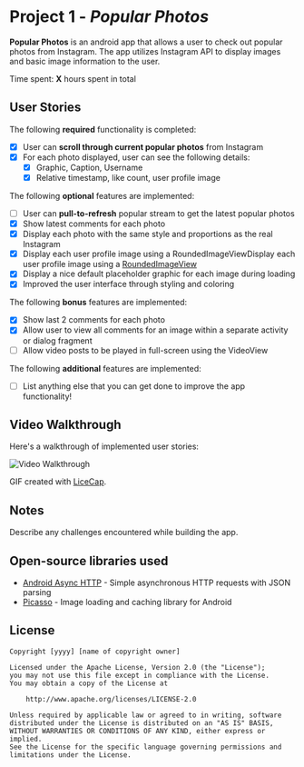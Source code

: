 # Project 1 - *Popular Photos*

**Popular Photos** is an android app that allows a user to check out popular photos from Instagram. The app utilizes Instagram API to display images and basic image information to the user.

Time spent: **X** hours spent in total

## User Stories

The following **required** functionality is completed:

* [x] User can **scroll through current popular photos** from Instagram
* [x] For each photo displayed, user can see the following details:
  * [x] Graphic, Caption, Username
  * [x] Relative timestamp, like count, user profile image

The following **optional** features are implemented:

* [ ] User can **pull-to-refresh** popular stream to get the latest popular photos
* [x] Show latest comments for each photo
* [x] Display each photo with the same style and proportions as the real Instagram
* [x] Display each user profile image using a RoundedImageViewDisplay each user profile image using a [RoundedImageView](https://github.com/vinc3m1/RoundedImageView)
* [x] Display a nice default placeholder graphic for each image during loading
* [x] Improved the user interface through styling and coloring

The following **bonus** features are implemented:

* [x] Show last 2 comments for each photo
* [x] Allow user to view all comments for an image within a separate activity or dialog fragment
* [ ] Allow video posts to be played in full-screen using the VideoView

The following **additional** features are implemented:

* [ ] List anything else that you can get done to improve the app functionality!

## Video Walkthrough

Here's a walkthrough of implemented user stories:

<img src='http://i.imgur.com/wYxx0pR.gif' title='Video Walkthrough' width='' alt='Video Walkthrough' />

GIF created with [LiceCap](http://www.cockos.com/licecap/).

## Notes

Describe any challenges encountered while building the app.

## Open-source libraries used

- [Android Async HTTP](https://github.com/loopj/android-async-http) - Simple asynchronous HTTP requests with JSON parsing
- [Picasso](http://square.github.io/picasso/) - Image loading and caching library for Android

## License

    Copyright [yyyy] [name of copyright owner]

    Licensed under the Apache License, Version 2.0 (the "License");
    you may not use this file except in compliance with the License.
    You may obtain a copy of the License at

        http://www.apache.org/licenses/LICENSE-2.0

    Unless required by applicable law or agreed to in writing, software
    distributed under the License is distributed on an "AS IS" BASIS,
    WITHOUT WARRANTIES OR CONDITIONS OF ANY KIND, either express or implied.
    See the License for the specific language governing permissions and
    limitations under the License.

